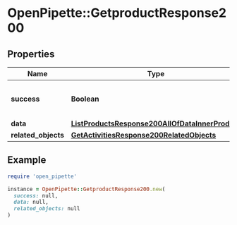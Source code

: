 # OpenPipette::GetproductResponse200

## Properties

| Name | Type | Description | Notes |
| ---- | ---- | ----------- | ----- |
| **success** | **Boolean** | If the response is successful or not | [optional] |
| **data** | [**ListProductsResponse200AllOfDataInnerProduct**](ListProductsResponse200AllOfDataInnerProduct.md) |  | [optional] |
| **related_objects** | [**GetActivitiesResponse200RelatedObjects**](GetActivitiesResponse200RelatedObjects.md) |  | [optional] |

## Example

```ruby
require 'open_pipette'

instance = OpenPipette::GetproductResponse200.new(
  success: null,
  data: null,
  related_objects: null
)
```

